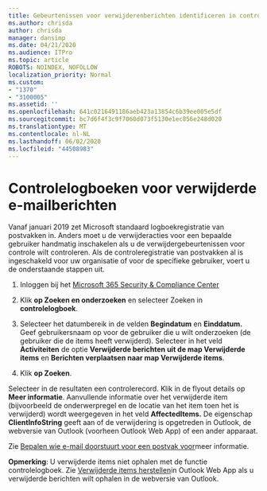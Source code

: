 ```yaml
---
title: Gebeurtenissen voor verwijderenberichten identificeren in controlelogboeken
ms.author: chrisda
author: chrisda
manager: dansimp
ms.date: 04/21/2020
ms.audience: ITPro
ms.topic: article
ROBOTS: NOINDEX, NOFOLLOW
localization_priority: Normal
ms.custom:
- "1370"
- "3100005"
ms.assetid: ''
ms.openlocfilehash: 641c0216491186aeb423a13854c6b39ee005e5df
ms.sourcegitcommit: bc7d6f4f3c9f7060d073f5130e1ec856e248d020
ms.translationtype: MT
ms.contentlocale: nl-NL
ms.lasthandoff: 06/02/2020
ms.locfileid: "44508983"
---
```

# <a name="audit-logs-for-deleted-email-messages"></a>Controlelogboeken voor verwijderde e-mailberichten

Vanaf januari 2019 zet Microsoft standaard logboekregistratie van postvakken in. Anders moet u de verwijderacties voor een bepaalde gebruiker handmatig inschakelen als u de verwijdergebeurtenissen voor controle wilt controleren. Als de controleregistratie van postvakken al is ingeschakeld voor uw organisatie of voor de specifieke gebruiker, voert u de onderstaande stappen uit.

1. Inloggen bij het [Microsoft 365 Security & Compliance Center](https://protection.office.com/)

2. Klik **op Zoeken en onderzoeken** en selecteer Zoeken in **controlelogboek**.

3. Selecteer het datumbereik in de velden **Begindatum** en **Einddatum.** Geef gebruikersnaam op voor de gebruiker die u wilt onderzoeken (de gebruiker die de items heeft verwijderd). Selecteer in het veld **Activiteiten** de optie **Verwijderde berichten uit de map Verwijderde items** en **Berichten verplaatsen naar map Verwijderde items**.

4. Klik **op Zoeken**.

Selecteer in de resultaten een controlerecord. Klik in de flyout details op **Meer informatie**. Aanvullende informatie over het verwijderde item (bijvoorbeeld de onderwerpregel en de locatie van het item toen het is verwijderd) wordt weergegeven in het veld **AffectedItems.** De eigenschap **ClientInfoString** geeft aan of de verwijdering is opgetreden in Outlook, de webversie van Outlook (voorheen Outlook Web App) of een ander apparaat.

Zie [Bepalen wie e-mail doorstuurt voor een postvak voor](https://docs.microsoft.com/microsoft-365/compliance/auditing-troubleshooting-scenarios#determine-if-a-user-deleted-email-items)meer informatie.

**Opmerking**: U verwijderde items niet ophalen met de functie controlelogboek. Zie [Verwijderde items herstellen](https://support.office.com/article/C3D8FC15-EEEF-4F1C-81DF-E27964B7EDD4)in Outlook Web App als u verwijderde berichten wilt ophalen in de webversie van Outlook.
